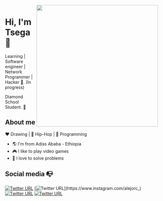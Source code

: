 <img align="right" width="400" height="400" src="https://encrypted-tbn0.gstatic.com/images?q=tbn%3AANd9GcRf0-R0QREsDsZCRzotGcevOjP2G23ev3XDMw&usqp=CAU">


# Hi, I'm Tsega :man:

Learning | Software engineer | Network Programmer | Hacker :robot:. (In progress)

Diamond School Student. :school:

## About me 

:heart: Drawing | :black_heart: Hip-Hop | :blue_heart: Programming

- :earth_americas: I'm from Adiss Ababa - Ethiopia
- :video_game: I like to play video games
- :gem: I love to solve problems


## Social media :mailbox_with_no_mail:

[![Twitter URL](https://img.shields.io/twitter/url?color=%231DA1F2&label=follow&logo=twitter&logoColor=%231DA1F2&style=flat-square&url=https%3A%2F%2Fwww.reddit.com%2Fuser%2FFatChicken277)](https://twitter.com/alejorc277)
[![Twitter URL](https://img.shields.io/twitter/url?color=%23fb3958&label=follow&logo=instagram&logoColor=%23fb3958&style=flat-square&url=https%3A%2F%2Fwww.instagram.com%2Falejorc_)](https://www.instagram.com/alejorc_)
[![Twitter URL](https://img.shields.io/twitter/url?color=%230072b1&label=connect&logo=linkedin&logoColor=%230072b1&style=flat-square&url=https%3A%2F%2Fwww.linkedin.com%2Fin%2Falejandro-ramirez-ciceros%2F)](https://www.linkedin.com/in/alejandro-ramirez-ciceros/)
[![Twitter URL](https://img.shields.io/twitter/url?color=orange&label=follow&logo=reddit&logoColor=orange&style=flat-square&url=https%3A%2F%2Fwww.reddit.com%2Fuser%2FFatChicken277)](https://www.reddit.com/user/FatChicken277)
